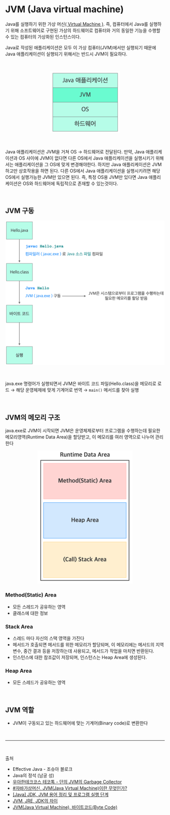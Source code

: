# JVM (Java virtual machine)

Java를 실행하기 위한 가상 머신[( Virtual Machine )](../etc/virtual_machine.md). 즉, 컴퓨터에서 Java를 실행하기 위해 소프트웨어로 구현된 가상의 하드웨어로 컴퓨터와 거의 동일한 기능을 수행할 수 있는 컴퓨터의 가상화된 인스턴스이다.

Java로 작성된 애플리케이션은 모두 이 가상 컴퓨터(JVM)에서만 실행되기 때문에 Java 애플리케이션이 실행되기 위해서는 반드시 JVM이 필요하다.

<br/>

<p align="center">
    <img src="../image/jvm.png"  width="220" height="auto">
</p>

<br/>

Java 애플리케이션은 JVM을 거쳐 OS → 하드웨어로 전달된다. 만약, Java 애플리케이션과 OS 사이에 JVM이 없다면 다른 OS에서 Java 애플리케이션을 실행시키기 위해서는 애플리케이션을 그 OS에 맞게 변경해야한다. 하지만 Java 애플리케이션은 JVM 하고만 상호작용을 하면 된다. 다른 OS에서 Java 애플리케이션을 실행시키려면 해당 OS에서 실행가능한 JVM만 있으면 된다. 즉, 특정 OS용 JVM만 있다면 Java 애플리케이션은 OS와 하드웨어에 독립적으로 존재할 수 있는것이다.

<br/>

## JVM 구동

<p align="center">
    <img src="../image/steps_to_run_java.png"  width="800" height="auto">
</p>

<br/>

java.exe 명령어가 실행되면서 JVM은 바이트 코드 파일(Hello.class)을 메모리로 로드 → 해당 운영체제에 맞게 기계어로 번역 → `main()` 메서드를 찾아 실행

<br/>

## JVM의 메모리 구조

java.exe로 JVM이 시작되면 JVM은 운영체제로부터 프로그램을 수행하는데 필요한 메모리영역(Runtime Data Area)을 할당받고, 이 메모리를 여러 영역으로 나누어 관리한다

<p align="center">
    <img src="../image/JVM_memory.png"  width="300" height="auto">
</p>

### Method(Static) Area
- 모든 스레드가 공유하는 영역
- 클래스에 대한 정보

### Stack Area
- 스레드 마다 자신의 스택 영역을 가진다
- 메서드가 호출되면 메서드를 위한 메모리가 할당되며, 이 메모리에는 메서드의 지역변수, 중간 결과 등을 저장하는데 사용되고, 메서드가 작업을 마치면 반환된다.
- 인스턴스에 대한 참조값이 저장되며, 인스턴스는 Heap Area에 생성된다.

### Heap Area
- 모든 스레드가 공유하는 영역


<br/>

## JVM 역할
- JVM이 구동되고 있는 하드웨어에 맞는 기계어(Binary code)로 변환한다


<br/>

--- 

<br/>

출처

- Effective Java - 조슈아 블로크 
- Java의 정석 (남궁 성)
- [우아한테크코스 테코톡 - 던의 JVM의 Garbage Collector](https://www.youtube.com/watch?v=vZRmCbl871I&list=PLgXGHBqgT2TvpJ_p9L_yZKPifgdBOzdVH&index=64)
- [#자바가상머신, JVM(Java Virtual Machine)이란 무엇인가?](https://asfirstalways.tistory.com/158)
- [[Java] JDK, JVM 용어 정리 및 프로그램 실행 단계](https://you9010.tistory.com/150)
- [JVM, JRE, JDK의 차이](https://wikidocs.net/257)
- [JVM(Java Virtual Machine), 바이트코드(Byte Code)](https://beststar-1.tistory.com/2)